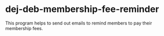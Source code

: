 # dej-deb-membership-fee-reminder
This program helps to send out emails to remind members to pay their membership fees. 
